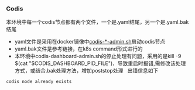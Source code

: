### Codis
本环境中每一个codis节点都有两个文件，一个是.yaml结尾，另一个是.yaml.bak结尾   
- yaml文件是采用在docker镜像中[codis-*-admin.sh](https://github.com/dlwangzg/dingxin-docker-image/blob/master/codis/codis-dashboard/target/admin/codis-dashboard-admin.sh)启动codis节点  
- yaml.bak文件是参考链接，在k8s command形式进行的
- 本环境中codis-dashboard-admin.sh的停止处理有问题，采用的是kill -9 $(cat "$CODIS_DASHBOARD_PID_FILE")，导致重启时报错,需修改该处理方式，或结合.bak处理方法，增加poststop处理   
出错信息如下
```
codis node already exists
```

